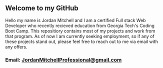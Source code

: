 ## Welcome to my GitHub


Hello my name is Jordan Mitchell and I am a certified Full stack Web Developer who recently recieved education from Georgia Tech's Coding Boot Camp. This repositiory contains most of my projects and work from that program. As of now I am currently seeking employment, so if any of these projects stand out, please feel free to reach out to me via email with any offers. 


### Email: JordanMitchellProfessional@gmail.com
